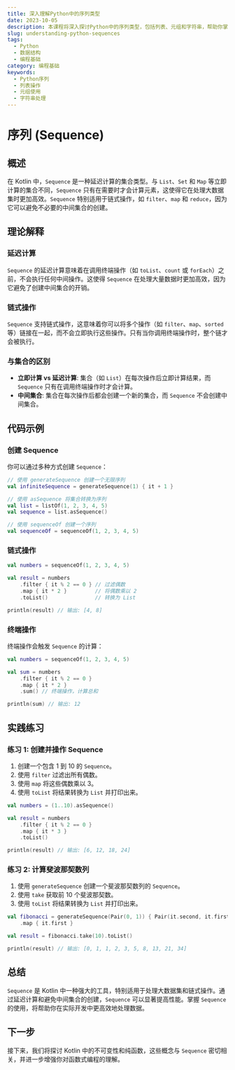 ```yaml
---
title: 深入理解Python中的序列类型
date: 2023-10-05
description: 本课程将深入探讨Python中的序列类型，包括列表、元组和字符串，帮助你掌握这些基本数据结构的使用和操作。
slug: understanding-python-sequences
tags:
  - Python
  - 数据结构
  - 编程基础
category: 编程基础
keywords:
  - Python序列
  - 列表操作
  - 元组使用
  - 字符串处理
---
```


# 序列 (Sequence)

## 概述

在 Kotlin 中，`Sequence` 是一种延迟计算的集合类型。与 `List`、`Set` 和 `Map` 等立即计算的集合不同，`Sequence` 只有在需要时才会计算元素，这使得它在处理大数据集时更加高效。`Sequence` 特别适用于链式操作，如 `filter`、`map` 和 `reduce`，因为它可以避免不必要的中间集合的创建。

## 理论解释

### 延迟计算

`Sequence` 的延迟计算意味着在调用终端操作（如 `toList`、`count` 或 `forEach`）之前，不会执行任何中间操作。这使得 `Sequence` 在处理大量数据时更加高效，因为它避免了创建中间集合的开销。

### 链式操作

`Sequence` 支持链式操作，这意味着你可以将多个操作（如 `filter`、`map`、`sorted` 等）链接在一起，而不会立即执行这些操作。只有当你调用终端操作时，整个链才会被执行。

### 与集合的区别

- **立即计算 vs 延迟计算**: 集合（如 `List`）在每次操作后立即计算结果，而 `Sequence` 只有在调用终端操作时才会计算。
- **中间集合**: 集合在每次操作后都会创建一个新的集合，而 `Sequence` 不会创建中间集合。

## 代码示例

### 创建 Sequence

你可以通过多种方式创建 `Sequence`：

```kotlin
// 使用 generateSequence 创建一个无限序列
val infiniteSequence = generateSequence(1) { it + 1 }

// 使用 asSequence 将集合转换为序列
val list = listOf(1, 2, 3, 4, 5)
val sequence = list.asSequence()

// 使用 sequenceOf 创建一个序列
val sequenceOf = sequenceOf(1, 2, 3, 4, 5)
```

### 链式操作

```kotlin
val numbers = sequenceOf(1, 2, 3, 4, 5)

val result = numbers
    .filter { it % 2 == 0 } // 过滤偶数
    .map { it * 2 }         // 将偶数乘以 2
    .toList()               // 转换为 List

println(result) // 输出: [4, 8]
```

### 终端操作

终端操作会触发 `Sequence` 的计算：

```kotlin
val numbers = sequenceOf(1, 2, 3, 4, 5)

val sum = numbers
    .filter { it % 2 == 0 }
    .map { it * 2 }
    .sum() // 终端操作，计算总和

println(sum) // 输出: 12
```

## 实践练习

### 练习 1: 创建并操作 Sequence

1. 创建一个包含 1 到 10 的 `Sequence`。
2. 使用 `filter` 过滤出所有偶数。
3. 使用 `map` 将这些偶数乘以 3。
4. 使用 `toList` 将结果转换为 `List` 并打印出来。

```kotlin
val numbers = (1..10).asSequence()

val result = numbers
    .filter { it % 2 == 0 }
    .map { it * 3 }
    .toList()

println(result) // 输出: [6, 12, 18, 24]
```

### 练习 2: 计算斐波那契数列

1. 使用 `generateSequence` 创建一个斐波那契数列的 `Sequence`。
2. 使用 `take` 获取前 10 个斐波那契数。
3. 使用 `toList` 将结果转换为 `List` 并打印出来。

```kotlin
val fibonacci = generateSequence(Pair(0, 1)) { Pair(it.second, it.first + it.second) }
    .map { it.first }

val result = fibonacci.take(10).toList()

println(result) // 输出: [0, 1, 1, 2, 3, 5, 8, 13, 21, 34]
```

## 总结

`Sequence` 是 Kotlin 中一种强大的工具，特别适用于处理大数据集和链式操作。通过延迟计算和避免中间集合的创建，`Sequence` 可以显著提高性能。掌握 `Sequence` 的使用，将帮助你在实际开发中更高效地处理数据。

## 下一步

接下来，我们将探讨 Kotlin 中的不可变性和纯函数，这些概念与 `Sequence` 密切相关，并进一步增强你对函数式编程的理解。